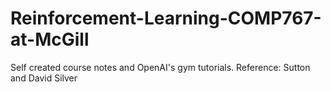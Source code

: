 # Reinforcement-Learning-COMP767-at-McGill
Self created course notes and OpenAI's gym tutorials. Reference: Sutton and David Silver 
